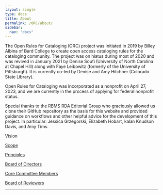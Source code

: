 ```yaml
---
layout: single
type: docs
title: About
permalink: /ORC/about/
sidebar:
  nav: "docs"
---
```


The Open Rules for Cataloging (ORC) project was initiated in 2019 by Billey Albina of Bard College to create open access cataloging rules for the cataloging community. The project was on hiatus during most of 2020 and was revived in January 2021 by Denise Soufi (University of North Carolina at Chapel Hill) along with Faye Leibowitz (formerly of the University of Pittsburgh). It is currently co-led by Denise and Amy Hitchner (Colorado State Library).

Open Rules for Cataloging was incorporated as a nonprofit on April 27, 2023, and we are currently in the process of applying for federal nonprofit status.

Special thanks to the RBMS RDA Editorial Group who graciously allowed us clone their GitHub repository as the basis for this website and provided guidance on workflows and other helpful advice for the development of this project. In particular: Jessica Grzegorski, Elizabeth Hobart, kalan Knudson Davis, and Amy Tims.

[Vision](/ORC/about/Vision/)

[Scope](/ORC/about/Scope/)

[Principles](/ORC/about/Principles/)

[Board of Directors](/ORC/about/Directors/)

[Core Committee Members](/ORC/about/Core/)

[Board of Reviewers](/ORC/about/Reviewers/)

---
